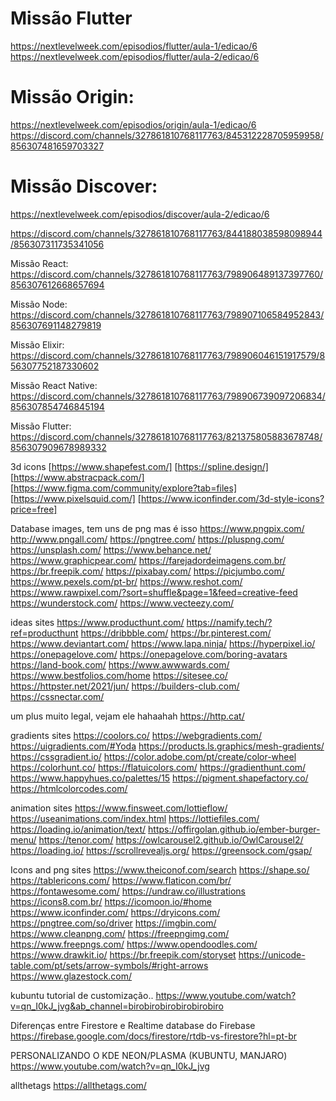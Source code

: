 # Missão Flutter 
https://nextlevelweek.com/episodios/flutter/aula-1/edicao/6
https://nextlevelweek.com/episodios/flutter/aula-2/edicao/6

# Missão Origin: 
https://nextlevelweek.com/episodios/origin/aula-1/edicao/6
https://discord.com/channels/327861810768117763/845312228705959958/856307481659703327

# Missão Discover: 
https://nextlevelweek.com/episodios/discover/aula-2/edicao/6

https://discord.com/channels/327861810768117763/844188038598098944/856307311735341056

Missão React: 
https://discord.com/channels/327861810768117763/798906489137397760/856307612668657694

Missão Node: 
https://discord.com/channels/327861810768117763/798907106584952843/856307691148279819

Missão Elixir:
https://discord.com/channels/327861810768117763/798906046151917579/856307752187330602

Missão React Native:
https://discord.com/channels/327861810768117763/798906739097206834/856307854746845194

Missão Flutter: 
https://discord.com/channels/327861810768117763/821375805883678748/856307909678989332


3d icons 
[https://www.shapefest.com/]
[https://spline.design/]
[https://www.abstracpack.com/]
[https://www.figma.com/community/explore?tab=files]
[https://www.pixelsquid.com/]
[https://www.iconfinder.com/3d-style-icons?price=free]

Database images, tem uns de png mas é isso
https://www.pngpix.com/
http://www.pngall.com/
https://pngtree.com/
https://pluspng.com/
https://unsplash.com/
https://www.behance.net/
https://www.graphicpear.com/
https://farejadordeimagens.com.br/
https://br.freepik.com/
https://pixabay.com/
https://picjumbo.com/
https://www.pexels.com/pt-br/
https://www.reshot.com/
https://www.rawpixel.com/?sort=shuffle&page=1&feed=creative-feed
https://wunderstock.com/
https://www.vecteezy.com/

ideas sites
https://www.producthunt.com/
https://namify.tech/?ref=producthunt
https://dribbble.com/
https://br.pinterest.com/
https://www.deviantart.com/
https://www.lapa.ninja/
https://hyperpixel.io/
https://onepagelove.com/
https://onepagelove.com/boring-avatars
https://land-book.com/
https://www.awwwards.com/
https://www.bestfolios.com/home
https://sitesee.co/
https://httpster.net/2021/jun/
https://builders-club.com/
https://cssnectar.com/

um plus muito legal, vejam ele hahaahah
https://http.cat/

gradients sites
https://coolors.co/
https://webgradients.com/
https://uigradients.com/#Yoda
https://products.ls.graphics/mesh-gradients/
https://cssgradient.io/
https://color.adobe.com/pt/create/color-wheel
https://colorhunt.co/
https://flatuicolors.com/
https://gradienthunt.com/
https://www.happyhues.co/palettes/15
https://pigment.shapefactory.co/
https://htmlcolorcodes.com/

animation sites
https://www.finsweet.com/lottieflow/
https://useanimations.com/index.html
https://lottiefiles.com/
https://loading.io/animation/text/
https://offirgolan.github.io/ember-burger-menu/
https://tenor.com/
https://owlcarousel2.github.io/OwlCarousel2/
https://loading.io/
https://scrollrevealjs.org/
https://greensock.com/gsap/

Icons and png sites
https://www.theiconof.com/search
https://shape.so/
https://tablericons.com/
https://www.flaticon.com/br/
https://fontawesome.com/
https://undraw.co/illustrations
https://icons8.com.br/
https://icomoon.io/#home
https://www.iconfinder.com/
https://dryicons.com/
https://pngtree.com/so/driver
https://imgbin.com/
https://www.cleanpng.com/
https://freepngimg.com/
https://www.freepngs.com/
https://www.opendoodles.com/
https://www.drawkit.io/
https://br.freepik.com/storyset
https://unicode-table.com/pt/sets/arrow-symbols/#right-arrows
https://www.glazestock.com/

kubuntu
tutorial de customização..
https://www.youtube.com/watch?v=qn_I0kJ_jvg&ab_channel=birobirobirobirobirobiro

Diferenças entre Firestore e Realtime database do Firebase
https://firebase.google.com/docs/firestore/rtdb-vs-firestore?hl=pt-br

PERSONALIZANDO O KDE NEON/PLASMA (KUBUNTU, MANJARO)
https://www.youtube.com/watch?v=qn_I0kJ_jvg

allthetags
https://allthetags.com/

